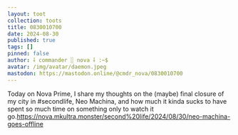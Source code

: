 ```yaml
---
layout: toot
collection: toots
title: 0830010700
date: 2024-08-30
published: true
tags: []
pinned: false
author: ⸸ commander ░ nova ⸸ :~$
avatar: /img/avatar/daemon.jpeg
mastodon: https://mastodon.online/@cmdr_nova/0830010700
---
```


Today on Nova Prime, I share my thoughts on the (maybe) final closure of my city in #secondlife, Neo Machina, and how much it kinda sucks to have spent so much time on something only to watch it go.https://nova.mkultra.monster/second%20life/2024/08/30/neo-machina-goes-offline
